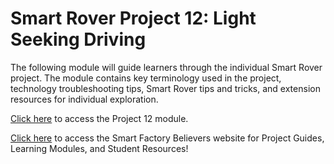# Smart Rover Project 12: Light Seeking Driving
The following module will guide learners through the individual Smart Rover project. The module contains key terminology used in the project, technology troubleshooting tips, Smart Rover tips and tricks, and extension resources for individual exploration. 

[Click here](https://dolmlh5574izq.cloudfront.net/learning-modules/project-12-light-seeking-driving/index.html) to access the Project 12 module.

[Click here](https://dolmlh5574izq.cloudfront.net/purpose.html) to access the Smart Factory Believers website for Project Guides, Learning Modules, and Student Resources!